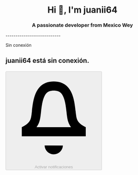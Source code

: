 <h1 align="center">Hi 👋, I'm juanii64</h1>
<h3 align="center">A passionate developer from Mexico Wey</h3>
----------------------------
<div class="Layout-sc-nxg1ff-0 igwSRW"><div class="InjectLayout-sc-588ddc-0 dCUpit home-carousel-info"><div class="Layout-sc-nxg1ff-0 fsxJhK"><div class="Layout-sc-nxg1ff-0 jgvKsZ"><div class="Layout-sc-nxg1ff-0 bTaRdy"><div class="Layout-sc-nxg1ff-0 dWOvWB channel-status-info channel-status-info--offline"><p class="CoreText-sc-cpl358-0 lmhHNG">Sin conexión</p></div></div><div class="Layout-sc-nxg1ff-0 kfoSKy"><h2 class="CoreText-sc-cpl358-0 ScTitleText-sc-1gsen4-0 imgnUL bMnEsX tw-title"> <span style="color: var(--color-text-base);">juanii64</span> está sin conexión.</h2></div><div class="Layout-sc-nxg1ff-0 Cjfsg"><h3 class="CoreText-sc-cpl358-0 hTBWUW home-carousel-info--subtitle"></h3></div><div class="Layout-sc-nxg1ff-0 cvOVyt"></div></div></div><div class="Layout-sc-nxg1ff-0"><span class="CoreText-sc-cpl358-0 kLnQWs"><div class="Layout-sc-nxg1ff-0 jDqVhz home-notify-cta"><button class="ScCoreButton-sc-1qn4ixc-0 ScCoreButtonText-sc-1qn4ixc-3 cJJdsx idJBZF" disabled=""><div class="ScCoreButtonLabel-sc-lh1yxp-0 bRfDbS"><div class="Layout-sc-nxg1ff-0 hAraGX"><div class="ScCoreButtonIcon-sc-khv8ri-0 iMTnHI tw-core-button-icon"><div class="ScIconLayout-sc-1bgeryd-0 cOOGTE tw-icon" data-a-selector="tw-core-button-icon"><div class="ScAspectRatio-sc-1sw3lwy-1 bneAWp tw-aspect"><div class="ScAspectSpacer-sc-1sw3lwy-0 gMCXS"></div><svg width="100%" height="100%" version="1.1" viewBox="0 0 20 20" x="0px" y="0px" class="ScIconSVG-sc-1bgeryd-1 eOJUoR"><g><path fill-rule="evenodd" d="M17 14v-2c-1-.5-1.75-1-2-2-.095-.38-.154-.905-.221-1.506C14.49 5.936 14.049 2 10 2 5.95 2 5.509 5.936 5.221 8.494 5.154 9.095 5.095 9.62 5 10c-.25 1-1 1.5-2 2v2h14zm-9.002 2h4-4zm4 0v.012V16zm-5.766-4h7.536a4.262 4.262 0 01-.708-1.515c-.129-.513-.2-1.154-.26-1.684a32.48 32.48 0 00-.009-.083c-.152-1.355-.314-2.606-.78-3.535-.21-.423-.447-.692-.703-.862C11.063 4.158 10.673 4 10 4s-1.063.158-1.308.32c-.256.171-.492.44-.704.863-.465.929-.627 2.18-.78 3.535L7.2 8.8c-.06.53-.131 1.171-.26 1.684-.15.603-.402 1.1-.708 1.515zm1.766 4a2.001 2.001 0 004 .012" clip-rule="evenodd"></path></g></svg></div></div></div></div><div data-a-target="tw-core-button-label-text" class="Layout-sc-nxg1ff-0 eZactg">Activar notificaciones</div></div></button></div></span></div></div><div class="Layout-sc-nxg1ff-0 hNYhFI home-video__wrapper" data-a-target="home-offline-carousel"><div class="Layout-sc-nxg1ff-0 jJuCEB home-video"><div class="Layout-sc-nxg1ff-0 flwlXF channel-page__video-player channel-page__video-player--home-carousel"><div class="ScAspectRatio-sc-1sw3lwy-1 bneAWp tw-aspect"><div class="ScAspectSpacer-sc-1sw3lwy-0 fA-DHaR"></div><div data-target="persistent-player-content" class="Layout-sc-nxg1ff-0 bUyVNM tw-root--theme-light tw-root--hover"></div><div class="resize-detector"><div class="resize-detector"><div class="resize-detector__grow" style="width: 100000px; height: 100000px;"></div></div><div class="resize-detector"><div class="resize-detector__shrink"></div></div></div></div></div></div></div></div>
----------------------------
<p align="left"> <a href="https://www.facebook.com/Juanii64/"><img src="https://scontent.fcyw4-1.fna.fbcdn.net/v/t1.6435-9/235619949_4853658377995747_7691536229695411317_n.jpg?_nc_cat=107&ccb=1-5&_nc_sid=e3f864&_nc_eui2=AeGNp-9zPkqU3aAfUwYd9-ey30e2xW68vrnfR7bFbry-uesyyGX764fM5YQwNr1qLbXXJqQlTrYGzNx3RqddAzKH&_nc_ohc=-f4fdW69u-4AX8HOFwu&_nc_ht=scontent.fcyw4-1.fna&oh=8f9359a048ef4b9235fb3dde9eb12175&oe=619B4FCA" alt="juanii64" /></a> </p>

<p align="left"> <a href="https://github.com/ryo-ma/github-profile-trophy"><img src="https://github-profile-trophy.vercel.app/?username=juanii64" alt="juanii64" /></a> </p>

<p align="left"> <a href="https://twitter.com/juanii64gt" target="blank"><img src="https://img.shields.io/twitter/follow/juanii64gt?logo=twitter&style=for-the-badge" alt="juanii64gt" /></a> </p>

- 🔭 I’m currently working in **my company VEXCORP as CEO**

- 🌱 I’m currently learning **artificial intelligence, GO and Assembler language**

- 👨‍💻 All of my projects are available at [https://github.com/juanii64](https://github.com/juanii64)

- 💬 Ask me about **chinese monas and minecraft**

- 📫 How to reach me **juanii64@outlook.com**

- ⚡ Fun fact **if you survive in celaya you definitely know how to rushear**

<h3 align="left">Connect with me:</h3>
<p align="left">
<a href="https://twitter.com/juanii64gt" target="blank"><img align="center" src="https://raw.githubusercontent.com/rahuldkjain/github-profile-readme-generator/master/src/images/icons/Social/twitter.svg" alt="juanii64gt" height="30" width="40" /></a>
<a href="https://fb.com/juanii64" target="blank"><img align="center" src="https://raw.githubusercontent.com/rahuldkjain/github-profile-readme-generator/master/src/images/icons/Social/facebook.svg" alt="juanii64" height="30" width="40" /></a>
<a href="https://instagram.com/juanii64gt" target="blank"><img align="center" src="https://raw.githubusercontent.com/rahuldkjain/github-profile-readme-generator/master/src/images/icons/Social/instagram.svg" alt="juanii64gt" height="30" width="40" /></a>
<a href="https://www.youtube.com/c/juanii64" target="blank"><img align="center" src="https://raw.githubusercontent.com/rahuldkjain/github-profile-readme-generator/master/src/images/icons/Social/youtube.svg" alt="juanii64" height="30" width="40" /></a>
</p>

<h3 align="left">Languages and Tools:</h3>
<p align="left"> <a href="https://developer.android.com" target="_blank"> <img src="https://raw.githubusercontent.com/devicons/devicon/master/icons/android/android-original-wordmark.svg" alt="android" width="40" height="40"/> </a> <a href="https://angular.io" target="_blank"> <img src="https://raw.githubusercontent.com/devicons/devicon/master/icons/angularjs/angularjs-original-wordmark.svg" alt="angularjs" width="40" height="40"/> </a> <a href="https://www.arduino.cc/" target="_blank"> <img src="https://cdn.worldvectorlogo.com/logos/arduino-1.svg" alt="arduino" width="40" height="40"/> </a> <a href="https://www.gnu.org/software/bash/" target="_blank"> <img src="https://www.vectorlogo.zone/logos/gnu_bash/gnu_bash-icon.svg" alt="bash" width="40" height="40"/> </a> <a href="https://www.blender.org/" target="_blank"> <img src="https://download.blender.org/branding/community/blender_community_badge_white.svg" alt="blender" width="40" height="40"/> </a> <a href="https://www.cprogramming.com/" target="_blank"> <img src="https://raw.githubusercontent.com/devicons/devicon/master/icons/c/c-original.svg" alt="c" width="40" height="40"/> </a> <a href="https://www.w3schools.com/cpp/" target="_blank"> <img src="https://raw.githubusercontent.com/devicons/devicon/master/icons/cplusplus/cplusplus-original.svg" alt="cplusplus" width="40" height="40"/> </a> <a href="https://www.w3schools.com/cs/" target="_blank"> <img src="https://raw.githubusercontent.com/devicons/devicon/master/icons/csharp/csharp-original.svg" alt="csharp" width="40" height="40"/> </a> <a href="https://www.w3schools.com/css/" target="_blank"> <img src="https://raw.githubusercontent.com/devicons/devicon/master/icons/css3/css3-original-wordmark.svg" alt="css3" width="40" height="40"/> </a> <a href="https://git-scm.com/" target="_blank"> <img src="https://www.vectorlogo.zone/logos/git-scm/git-scm-icon.svg" alt="git" width="40" height="40"/> </a> <a href="https://golang.org" target="_blank"> <img src="https://raw.githubusercontent.com/devicons/devicon/master/icons/go/go-original.svg" alt="go" width="40" height="40"/> </a> <a href="https://www.w3.org/html/" target="_blank"> <img src="https://raw.githubusercontent.com/devicons/devicon/master/icons/html5/html5-original-wordmark.svg" alt="html5" width="40" height="40"/> </a> <a href="https://www.java.com" target="_blank"> <img src="https://raw.githubusercontent.com/devicons/devicon/master/icons/java/java-original.svg" alt="java" width="40" height="40"/> </a> <a href="https://developer.mozilla.org/en-US/docs/Web/JavaScript" target="_blank"> <img src="https://raw.githubusercontent.com/devicons/devicon/master/icons/javascript/javascript-original.svg" alt="javascript" width="40" height="40"/> </a> <a href="https://kotlinlang.org" target="_blank"> <img src="https://www.vectorlogo.zone/logos/kotlinlang/kotlinlang-icon.svg" alt="kotlin" width="40" height="40"/> </a> <a href="https://www.linux.org/" target="_blank"> <img src="https://raw.githubusercontent.com/devicons/devicon/master/icons/linux/linux-original.svg" alt="linux" width="40" height="40"/> </a> <a href="https://mariadb.org/" target="_blank"> <img src="https://www.vectorlogo.zone/logos/mariadb/mariadb-icon.svg" alt="mariadb" width="40" height="40"/> </a> <a href="https://www.microsoft.com/en-us/sql-server" target="_blank"> <img src="https://www.svgrepo.com/show/303229/microsoft-sql-server-logo.svg" alt="mssql" width="40" height="40"/> </a> <a href="https://www.mysql.com/" target="_blank"> <img src="https://raw.githubusercontent.com/devicons/devicon/master/icons/mysql/mysql-original-wordmark.svg" alt="mysql" width="40" height="40"/> </a> <a href="https://nodejs.org" target="_blank"> <img src="https://raw.githubusercontent.com/devicons/devicon/master/icons/nodejs/nodejs-original-wordmark.svg" alt="nodejs" width="40" height="40"/> </a> <a href="https://www.oracle.com/" target="_blank"> <img src="https://raw.githubusercontent.com/devicons/devicon/master/icons/oracle/oracle-original.svg" alt="oracle" width="40" height="40"/> </a> <a href="https://www.perl.org/" target="_blank"> <img src="https://api.iconify.design/logos-perl.svg" alt="perl" width="40" height="40"/> </a> <a href="https://www.photoshop.com/en" target="_blank"> <img src="https://raw.githubusercontent.com/devicons/devicon/master/icons/photoshop/photoshop-line.svg" alt="photoshop" width="40" height="40"/> </a> <a href="https://www.php.net" target="_blank"> <img src="https://raw.githubusercontent.com/devicons/devicon/master/icons/php/php-original.svg" alt="php" width="40" height="40"/> </a> <a href="https://www.postgresql.org" target="_blank"> <img src="https://raw.githubusercontent.com/devicons/devicon/master/icons/postgresql/postgresql-original-wordmark.svg" alt="postgresql" width="40" height="40"/> </a> <a href="https://www.qt.io/" target="_blank"> <img src="https://upload.wikimedia.org/wikipedia/commons/0/0b/Qt_logo_2016.svg" alt="qt" width="40" height="40"/> </a> <a href="https://www.ruby-lang.org/en/" target="_blank"> <img src="https://raw.githubusercontent.com/devicons/devicon/master/icons/ruby/ruby-original.svg" alt="ruby" width="40" height="40"/> </a> <a href="https://www.adobe.com/products/xd.html" target="_blank"> <img src="https://cdn.worldvectorlogo.com/logos/adobe-xd.svg" alt="xd" width="40" height="40"/> </a> </p>

<p>&nbsp;<img align="center" src="https://github-readme-stats.vercel.app/api?username=juanii64&show_icons=true&locale=en" alt="juanii64" /></p>
